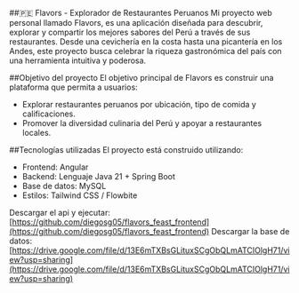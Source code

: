##🇵🇪 Flavors - Explorador de Restaurantes Peruanos
Mi proyecto web personal llamado Flavors, es una aplicación diseñada para descubrir, explorar y compartir los mejores sabores del Perú a través de sus restaurantes. Desde una cevichería en la costa hasta una picantería en los Andes, este proyecto busca celebrar la riqueza gastronómica del país con una herramienta intuitiva y poderosa.

##Objetivo del proyecto
El objetivo principal de Flavors es construir una plataforma que permita a usuarios:

- Explorar restaurantes peruanos por ubicación, tipo de comida y calificaciones.
- Promover la diversidad culinaria del Perú y apoyar a restaurantes locales.

##Tecnologías utilizadas
El proyecto está construido utilizando:

- Frontend: Angular
- Backend: Lenguaje Java 21 + Spring Boot
- Base de datos: MySQL
- Estilos: Tailwind CSS / Flowbite

Descargar el api y ejecutar: [https://github.com/diegosg05/flavors_feast_frontend](https://github.com/diegosg05/flavors_feast_frontend)
Descargar la base de datos: [https://drive.google.com/file/d/13E6mTXBsGLituxSCgObQLmATCIOlgH71/view?usp=sharing](https://drive.google.com/file/d/13E6mTXBsGLituxSCgObQLmATCIOlgH71/view?usp=sharing)
